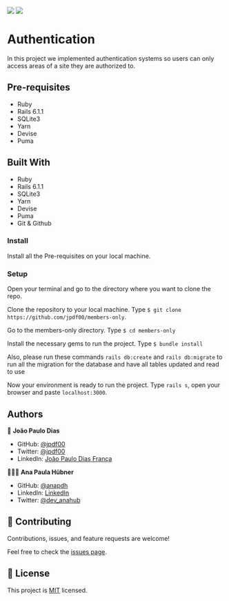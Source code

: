 ![](https://img.shields.io/badge/Microverse-blueviolet) ![](https://img.shields.io/badge/RoR-red)


# Authentication

In this project we implemented authentication systems so users can only access areas of a site they are authorized to.

## Pre-requisites

- Ruby
- Rails 6.1.1
- SQLite3
- Yarn
- Devise
- Puma

## Built With

- Ruby
- Rails 6.1.1
- SQLite3
- Yarn
- Devise
- Puma
- Git & Github

### Install

Install all the Pre-requisites on your local machine.

### Setup

Open your terminal and go to the directory where you want to clone the repo.

Clone the repository to your local machine. Type `$ git clone https://github.com/jpdf00/members-only`.

Go to the members-only directory. Type `$ cd members-only`

Install the necessary gems to run the project. Type `$ bundle install`

Also, please run these commands `rails db:create` and `rails db:migrate` to run all the migration for the database and have all tables updated and read to use

Now your environment is ready to run the project. Type `rails s`, open your browser and paste `localhost:3000`.

## Authors

👤 **João Paulo Dias**

- GitHub: [@jpdf00](https://github.com/jpdf00)
- Twitter: [@jpdf00](https://twitter.com/jpdf00)
- LinkedIn: [João Paulo Dias França](https://linkedin.com/linkedinhandle)

👩🏼‍💻 **Ana Paula Hübner**

- GitHub: [@anapdh](https://github.com/anapdh)
- LinkedIn: [LinkedIn](https://www.linkedin.com/anapdh)
- Twitter: [@dev_anahub](https://twitter.com/dev_anahub)

## 🤝 Contributing

Contributions, issues, and feature requests are welcome!

Feel free to check the [issues page](https://github.com/jpdf00/members-only/issues).

## 📝 License

This project is [MIT](./LICENSE) licensed.
